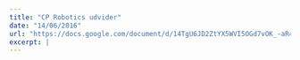 ```yaml
---
title: "CP Robotics udvider"
date: "14/06/2016"
url: "https://docs.google.com/document/d/14TgU6JD2ZtYX5WVI5OGd7vOK_-aR450Huw066onrUqM/edit?usp=sharing"
excerpt: |
---
```

